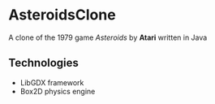 # AsteroidsClone
A clone of the 1979 game *Asteroids* by **Atari** written in Java

## Technologies
- LibGDX framework
- Box2D physics engine

